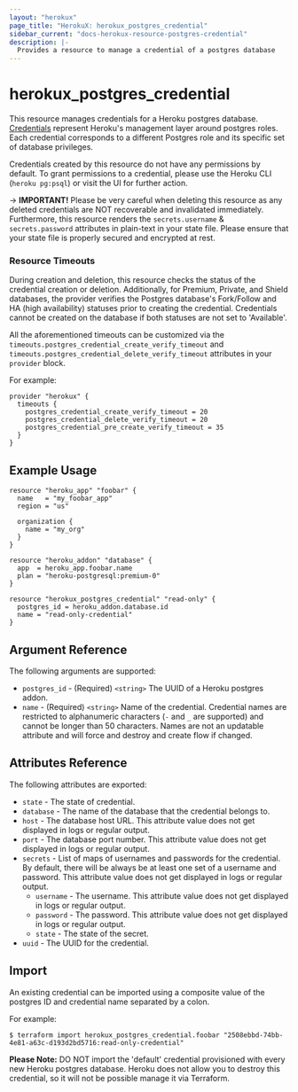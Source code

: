 ```yaml
---
layout: "herokux"
page_title: "HerokuX: herokux_postgres_credential"
sidebar_current: "docs-herokux-resource-postgres-credential"
description: |-
  Provides a resource to manage a credential of a postgres database
---
```


# herokux\_postgres\_credential

This resource manages credentials for a Heroku postgres database. [Credentials](https://devcenter.heroku.com/articles/heroku-postgresql-credentials)
represent Heroku's management layer around postgres roles. Each credential corresponds to a different
Postgres role and its specific set of database privileges.

Credentials created by this resource do not have any permissions by default. To grant permissions to a credential,
please use the Heroku CLI (`heroku pg:psql`) or visit the UI for further action.

-> **IMPORTANT!**
Please be very careful when deleting this resource as any deleted credentials are NOT recoverable and invalidated immediately.
Furthermore, this resource renders the `secrets.username` & `secrets.password` attributes in plain-text in your state file.
Please ensure that your state file is properly secured and encrypted at rest.

### Resource Timeouts
During creation and deletion, this resource checks the status of the credential creation or deletion.
Additionally, for Premium, Private, and Shield databases, the provider verifies the Postgres database's Fork/Follow
and HA (high availability) statuses prior to creating the credential. Credentials cannot be created on the database
if both statuses are not set to 'Available'.

All the aforementioned timeouts can be customized via the `timeouts.postgres_credential_create_verify_timeout` and
`timeouts.postgres_credential_delete_verify_timeout` attributes in your `provider` block.

For example:

```hcl-terraform
provider "herokux" {
  timeouts {
    postgres_credential_create_verify_timeout = 20
    postgres_credential_delete_verify_timeout = 20
    postgres_credential_pre_create_verify_timeout = 35
  }
}
```

## Example Usage

```hcl-terraform
resource "heroku_app" "foobar" {
  name   = "my_foobar_app"
  region = "us"

  organization {
    name = "my_org"
  }
}

resource "heroku_addon" "database" {
  app  = heroku_app.foobar.name
  plan = "heroku-postgresql:premium-0"
}

resource "herokux_postgres_credential" "read-only" {
  postgres_id = heroku_addon.database.id
  name = "read-only-credential"
}
```

## Argument Reference

The following arguments are supported:

* `postgres_id` - (Required) `<string>` The UUID of a Heroku postgres addon.
* `name` - (Required) `<string>` Name of the credential. Credential names are restricted to alphanumeric characters
  (`-` and `_` are supported) and cannot be longer than 50 characters. Names are not an updatable attribute and will
  force and destroy and create flow if changed.

## Attributes Reference

The following attributes are exported:

* `state` - The state of credential.
* `database` - The name of the database that the credential belongs to.
* `host` - The database host URL. This attribute value does not get displayed in logs or regular output.
* `port` - The database port number. This attribute value does not get displayed in logs or regular output.
* `secrets` - List of maps of usernames and passwords for the credential. By default, there will be always be at least
one set of a username and password. This attribute value does not get displayed in logs or regular output.
    * `username` - The username. This attribute value does not get displayed in logs or regular output.
    * `password` - The password. This attribute value does not get displayed in logs or regular output.
    * `state` - The state of the secret.
* `uuid` - The UUID for the credential.

## Import

An existing credential can be imported using a composite value
of the postgres ID and credential name separated by a colon.

For example:

```shell script
$ terraform import herokux_postgres_credential.foobar "2508ebbd-74bb-4e81-a63c-d193d2bd5716:read-only-credential"
```

**Please Note:** DO NOT import the 'default' credential provisioned with every new Heroku postgres database.
Heroku does not allow you to destroy this credential, so it will not be possible manage it via Terraform.
